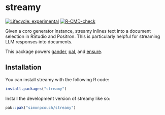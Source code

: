 
<!-- README.md is generated from README.Rmd. Please edit that file -->

# streamy

<!-- badges: start -->

[![Lifecycle:
experimental](https://img.shields.io/badge/lifecycle-experimental-orange.svg)](https://lifecycle.r-lib.org/articles/stages.html#experimental)
[![R-CMD-check](https://github.com/simonpcouch/streamy/actions/workflows/R-CMD-check.yaml/badge.svg)](https://github.com/simonpcouch/streamy/actions/workflows/R-CMD-check.yaml)
<!-- badges: end -->

Given a coro generator instance, streamy inlines text into a document
selection in RStudio and Positron. This is particularly helpful for
streaming LLM responses into documents.

This package powers [gander](https://github.com/simonpcouch/gander),
[pal](https://github.com/simonpcouch/pal), and
[ensure](https://github.com/simonpcouch/ensure).

## Installation

You can install streamy with the following R code:

``` r
install.packages("streamy")
```

Install the development version of streamy like so:

``` r
pak::pak("simonpcouch/streamy")
```
